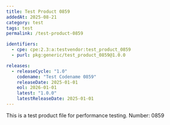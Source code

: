 ```yaml
---
title: Test Product 0859
addedAt: 2025-08-21
category: test
tags: test
permalink: /test-product-0859

identifiers:
  - cpe: cpe:2.3:a:testvendor:test_product_0859
  - purl: pkg:generic/test_product_0859@1.0.0

releases:
  - releaseCycle: "1.0"
    codename: "Test Codename 0859"
    releaseDate: 2025-01-01
    eol: 2026-01-01
    latest: "1.0.0"
    latestReleaseDate: 2025-01-01
---
```


This is a test product file for performance testing. Number: 0859
